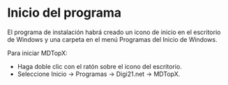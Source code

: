 # Inicio del programa

El programa de instalación habrá creado un icono de inicio en el escritorio de Windows y una carpeta en el menú Programas del Inicio de Windows.

Para iniciar MDTopX:

* Haga doble clic con el ratón sobre el icono del escritorio.
* Seleccione Inicio -&gt; Programas -&gt; Digi21.net -&gt; MDTopX.

